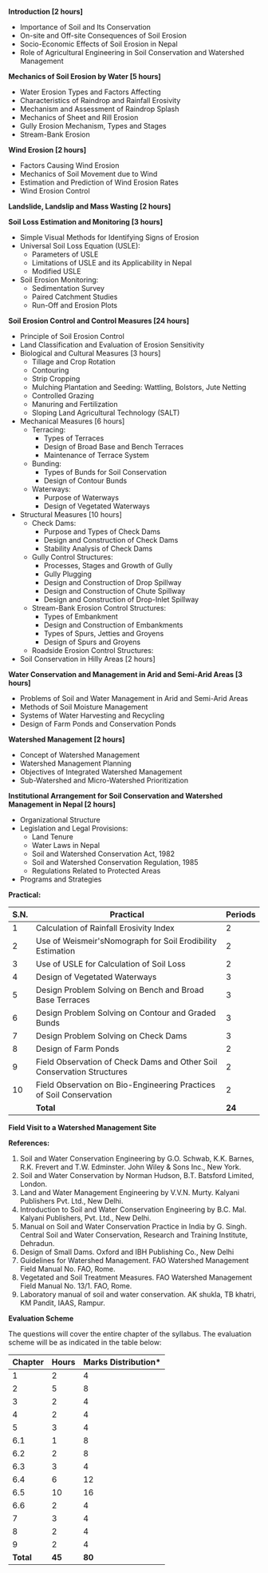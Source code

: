 
**Introduction [2 hours]**
* Importance of Soil and Its Conservation
* On-site and Off-site Consequences of Soil Erosion
* Socio-Economic Effects of Soil Erosion in Nepal
* Role of Agricultural Engineering in Soil Conservation and Watershed Management

**Mechanics of Soil Erosion by Water [5 hours]**
* Water Erosion Types and Factors Affecting
* Characteristics of Raindrop and Rainfall Erosivity
* Mechanism and Assessment of Raindrop Splash
* Mechanics of Sheet and Rill Erosion
* Gully Erosion Mechanism, Types and Stages
* Stream-Bank Erosion

**Wind Erosion [2 hours]**
* Factors Causing Wind Erosion
* Mechanics of Soil Movement due to Wind
* Estimation and Prediction of Wind Erosion Rates
* Wind Erosion Control

**Landslide, Landslip and Mass Wasting [2 hours]**

**Soil Loss Estimation and Monitoring [3 hours]**
* Simple Visual Methods for Identifying Signs of Erosion
* Universal Soil Loss Equation (USLE):
    * Parameters of USLE
    * Limitations of USLE and its Applicability in Nepal
    * Modified USLE
* Soil Erosion Monitoring:
    * Sedimentation Survey
    * Paired Catchment Studies
    * Run-Off and Erosion Plots

**Soil Erosion Control and Control Measures [24 hours]**
* Principle of Soil Erosion Control
* Land Classification and Evaluation of Erosion Sensitivity
* Biological and Cultural Measures [3 hours]
    * Tillage and Crop Rotation
    * Contouring
    * Strip Cropping
    * Mulching Plantation and Seeding: Wattling, Bolstors, Jute Netting
    * Controlled Grazing
    * Manuring and Fertilization
    * Sloping Land Agricultural Technology (SALT)
* Mechanical Measures [6 hours]
    * Terracing:
        * Types of Terraces
        * Design of Broad Base and Bench Terraces
        * Maintenance of Terrace System
    * Bunding:
        * Types of Bunds for Soil Conservation
        * Design of Contour Bunds
    * Waterways:
        * Purpose of Waterways
        * Design of Vegetated Waterways
* Structural Measures [10 hours]
    * Check Dams:
        * Purpose and Types of Check Dams
        * Design and Construction of Check Dams
        * Stability Analysis of Check Dams
    * Gully Control Structures:
        * Processes, Stages and Growth of Gully
        * Gully Plugging
        * Design and Construction of Drop Spillway
        * Design and Construction of Chute Spillway
        * Design and Construction of Drop-Inlet Spillway
    * Stream-Bank Erosion Control Structures:
        * Types of Embankment
        * Design and Construction of Embankments
        * Types of Spurs, Jetties and Groyens
        * Design of Spurs and Groyens
    * Roadside Erosion Control Structures:
* Soil Conservation in Hilly Areas [2 hours]

**Water Conservation and Management in Arid and Semi-Arid Areas [3 hours]**
* Problems of Soil and Water Management in Arid and Semi-Arid Areas
* Methods of Soil Moisture Management
* Systems of Water Harvesting and Recycling
* Design of Farm Ponds and Conservation Ponds

**Watershed Management [2 hours]**
* Concept of Watershed Management
* Watershed Management Planning
* Objectives of Integrated Watershed Management
* Sub-Watershed and Micro-Watershed Prioritization

**Institutional Arrangement for Soil Conservation and Watershed Management in Nepal [2 hours]**
* Organizational Structure
* Legislation and Legal Provisions:
    * Land Tenure
    * Water Laws in Nepal
    * Soil and Watershed Conservation Act, 1982
    * Soil and Watershed Conservation Regulation, 1985
    * Regulations Related to Protected Areas
* Programs and Strategies

**Practical:**

| S.N.   | Practical                                                              | Periods |
| ------ | ---------------------------------------------------------------------- | ------- |
| 1      | Calculation of Rainfall Erosivity Index                                | 2       |
| 2      | Use of Weismeir'sNomograph for Soil Erodibility Estimation             | 2       |
| 3      | Use of USLE for Calculation of Soil Loss                               | 2       |
| 4      | Design of Vegetated Waterways                                          | 3       |
| 5      | Design Problem Solving on Bench and Broad Base Terraces                | 3       |
| 6      | Design Problem Solving on Contour and Graded Bunds                     | 3       |
| 7      | Design Problem Solving on Check Dams                                   | 3       |
| 8      | Design of Farm Ponds                                                   | 2       |
| 9      | Field Observation of Check Dams and Other Soil Conservation Structures | 2       |
| 10     | Field Observation on Bio-Engineering Practices of Soil Conservation    | 2       |
| &nbsp; | **Total**                                                              | **24**  |

**Field Visit to a Watershed Management Site**

**References:**

1. Soil and Water Conservation Engineering by G.O. Schwab, K.K. Barnes, R.K. Frevert and T.W. Edminster. John Wiley & Sons Inc., New York.
2. Soil and Water Conservation by Norman Hudson, B.T. Batsford Limited, London.
3. Land and Water Management Engineering by V.V.N. Murty. Kalyani Publishers Pvt. Ltd., New Delhi.
4. Introduction to Soil and Water Conservation Engineering by B.C. Mal. Kalyani Publishers, Pvt. Ltd., New Delhi.
5. Manual on Soil and Water Conservation Practice in India by G. Singh. Central Soil and Water Conservation, Research and Training Institute, Dehradun.
6. Design of Small Dams. Oxford and IBH Publishing Co., New Delhi
7. Guidelines for Watershed Management. FAO Watershed Management Field Manual No. FAO, Rome.
8. Vegetated and Soil Treatment Measures. FAO Watershed Management Field Manual No. 13/1. FAO, Rome.
9. Laboratory manual of soil and water conservation. AK shukla, TB khatri, KM Pandit, IAAS, Rampur.

**Evaluation Scheme**

The questions will cover the entire chapter of the syllabus. The evaluation scheme will be as indicated in the table below:

| Chapter   | Hours  | Marks Distribution* |
| --------- | ------ | ------------------- |
| 1         | 2      | 4                   |
| 2         | 5      | 8                   |
| 3         | 2      | 4                   |
| 4         | 2      | 4                   |
| 5         | 3      | 4                   |
| 6.1       | 1      | 8                   |
| 6.2       | 2      | 8                   |
| 6.3       | 3      | 4                   |
| 6.4       | 6      | 12                  |
| 6.5       | 10     | 16                  |
| 6.6       | 2      | 4                   |
| 7         | 3      | 4                   |
| 8         | 2      | 4                   |
| 9         | 2      | 4                   |
| **Total** | **45** | **80**              |

